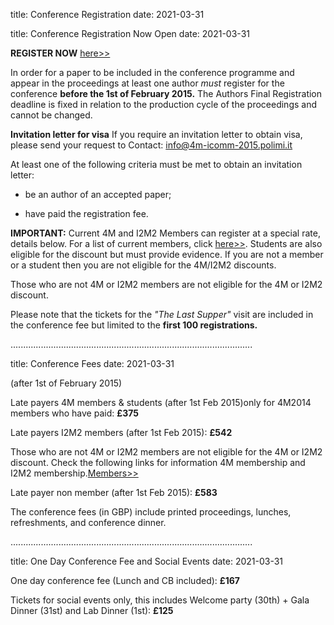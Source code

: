 title: Conference Registration
date: 2021-03-31

title:  Conference Registration Now Open
date: 2021-03-31


**REGISTER NOW** [here>>](http://shop.bham.ac.uk/browse/extra_info.asp?compid=1&modid=2&deptid=31&catid=90&prodid=1000)

In order for a paper to be included in the conference programme and appear in the proceedings at least one author *must* register for the conference **before the 1st of February 2015.** The Authors Final Registration deadline is fixed in relation to the production cycle of the proceedings and cannot be changed.

**Invitation letter for visa**   If you require an invitation letter to obtain visa, please send your request to Contact: <a href="mailto:info@4m-icomm-2015.polimi.it">info@4m-icomm-2015.polimi.it</strong></a>
 
At least one of the following criteria must be met to obtain an invitation letter:

- be an author of an accepted paper;

- have paid the registration fee.



**IMPORTANT:** Current 4M and I2M2 Members can register at a special rate, details below. For a list of current members, click [here>>](/members). Students are also eligible for the discount but must provide evidence.  If you are not a member or a student then you are not eligible for the 4M/I2M2 discounts.
 
Those who are not 4M or I2M2 members are not eligible for the 4M or I2M2 discount. 


Please note that the tickets for the *"The Last Supper"* visit are included in the conference fee but limited to the **first 100 registrations.**

................................................................................................




title:  Conference Fees
date: 2021-03-31

(after 1st of February 2015)


Late payers 4M members & students (after 1st Feb 2015)only for 4M2014 members who have paid: **£375**

Late payers I2M2 members (after 1st Feb 2015): **£542**

Those who are not 4M or I2M2 members are not eligible for the 4M or I2M2 discount.
Check the following links for information 4M membership and I2M2 membership.[Members>>](/members)

Late payer non member (after 1st Feb 2015): **£583**


The conference fees (in GBP) include printed proceedings, lunches, refreshments, and conference dinner.

................................................................................................


title:  One Day Conference Fee and Social Events
date: 2021-03-31

One day conference fee (Lunch and CB included): **£167**


Tickets for social events only, this includes Welcome party (30th) + Gala Dinner (31st) and Lab Dinner (1st): **£125**